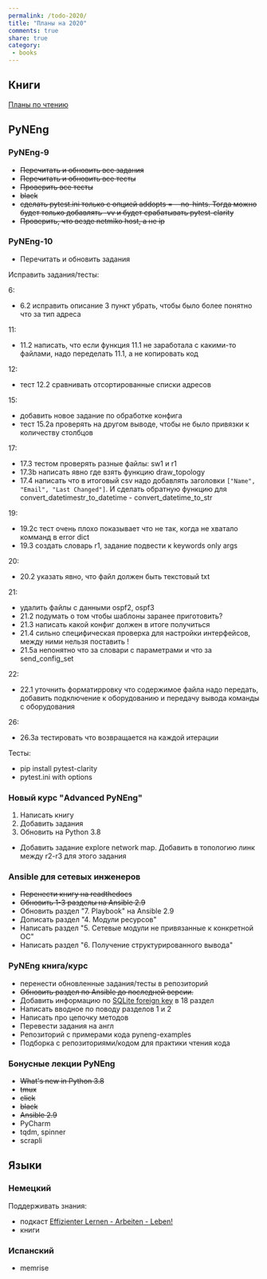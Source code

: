 ```yaml
---
permalink: /todo-2020/
title: "Планы на 2020"
comments: true
share: true
category:
 - books
---
```



## Книги

[Планы по чтению](https://natenka.github.io/to-read-2020/)

## PyNEng

### PyNEng-9

* ~~Перечитать и обновить все задания~~
* ~~Перечитать и обновить все тесты~~
* ~~Проверить все тесты~~
* ~~black~~
* ~~сделать pytest.ini только с опцией addopts = --no-hints. Тогда можно будет только добавлять -vv и будет срабатывать pytest-clarity~~
* ~~Проверить, что везде netmiko host, а не ip~~

### PyNEng-10

* Перечитать и обновить задания

Исправить задания/тесты:

6:

* 6.2 исправить описание 3 пункт убрать, чтобы было более понятно что за тип адреса

11:

* 11.2 написать, что если функция 11.1 не заработала с какими-то файлами, надо переделать 11.1, а не копировать код

12:

* тест 12.2 сравнивать отсортированные списки адресов

15:

* добавить новое задание по обработке конфига
* тест 15.2a проверять на другом выводе, чтобы не было привязки к количеству столбцов

17:

* 17.3 тестом проверять разные файлы:  sw1 и r1
* 17.3b написать явно где взять функцию draw_topology
* 17.4 написать что в итоговый csv надо добавлять заголовки `["Name", "Email", "Last Changed"]`. И сделать обратную функцию для convert_datetimestr_to_datetime - convert_datetime_to_str

19:

* 19.2c тест очень плохо показывает что не так, когда не хватало комманд в error dict
* 19.3 создать словарь r1, задание подвести к keywords only args

20: 

* 20.2 указать явно, что файл должен быть текстовый txt

21:

* удалить файлы с данными ospf2, ospf3
* 21.2 подумать о том чтобы шаблоны заранее приготовить?
* 21.3 написать какой конфиг должен в итоге получиться
* 21.4 сильно специфическая проверка для настройки интерфейсов, между ними нельзя поставить !
* 21.5a непонятно что за словари с параметрами и что за send_config_set

22:

* 22.1 уточнить форматирровку что содержимое файла надо передать, добавить подключение к оборудованию и передачу вывода команды с оборудования

26:

* 26.3a тестировать что возвращается на каждой итерации

Тесты:

* pip install pytest-clarity
* pytest.ini with options

### Новый курс "Advanced PyNEng"

1. Написать книгу
2. Добавить задания
3. Обновить на Python 3.8

* Добавить задание explore network map. Добавить в топологию линк между r2-r3 для этого задания

### Ansible для сетевых инженеров

* ~~Перенести книгу на readthedocs~~
* ~~Обновить 1-3 разделы на Ansible 2.9~~
* Обновить раздел "7. Playbook" на Ansible 2.9
* Дописать раздел "4. Модули ресурсов"
* Написать раздел "5. Сетевые модули не привязанные к конкретной ОС"
* Написать раздел "6. Получение структурированного вывода"


### PyNEng книга/курс

* перенести обновленные задания/тесты в репозиторий
* ~~Обновить раздел по Ansible до последней версии.~~
* Добавить информацию по [SQLite foreign key](https://pyneng.github.io/pyneng-3/db-foreign-key/) в 18 раздел
* Написать вводное по поводу разделов 1 и 2
* Написать про цепочку методов
* Перевести задания на англ
* Репозиторий с примерами кода pyneng-examples
* Подборка с репозиториями/кодом для практики чтения кода

### Бонусные лекции PyNEng

* ~~What's new in Python 3.8~~
* ~~tmux~~
* ~~click~~
* ~~black~~
* ~~Ansible 2.9~~
* PyCharm
* tqdm, spinner
* scrapli

## Языки

### Немецкий

Поддерживать знания:

* подкаст [Effizienter Lernen - Arbeiten - Leben!](https://www.selbst-management.biz/podcast-2/)
* книги

### Испанский

* memrise

